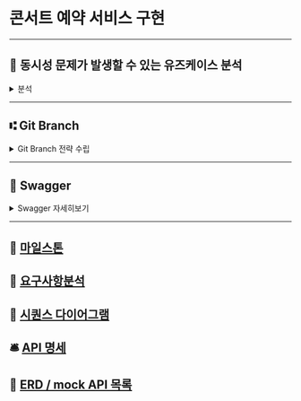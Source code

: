 # 콘서트 예약 서비스 구현

---

## 🔎 동시성 문제가 발생할 수 있는 유즈케이스 분석 
<details>
  <summary>분석</summary>
  
  ### 1. MakeReservationUseCase (좌석 예약, 임시점유)
  <details>
    <summary>문제점</summary>
    <div markdown="1">
      여러 사용자가 동시에 같은 좌석을 예약할 때 같은 좌석에 대한 예약이 중복되거나, 예약 가능 여부를 확인하는 동안 다른 사용자가 이미 해당 좌석을 예약한 경우.<br />      
    </div>
  </details>
   <details>
    <summary>해결 방안</summary>
    <div markdown="1">
      - Redisson의 분산 락을 이용<br /> 
      - 특정 콘서트의 특정 좌석을 여러인원이 한번에 신청하는 경우이므로 lockKey(concertId + seatId)로 해당 키에 대해 분산 락 시도<br /> 
      - RedissonClient를 사용하여 지정된 키로 RLock 객체를 가져옴, tryLock 메소드를 호출하여 락을 시도. <br /> 
      - 지정된 waitTime 동안 락을 획득할 수 없으면 false를 반환. <br /> 
      - leaseTime 동안 락을 유지한 후에는 자동으로 락이 해제<br /> 
    </div>
  </details>
  
  ### 2. ChargePointUseCase (포인트 충전)
  <details>
    <summary>문제점</summary>
    <div markdown="1">
      같은 사용자의 포인트 잔액을 동시에 충전하는 동작이 발생할 경우.<br />      
    </div>
  </details>
   <details>
    <summary>해결 방안</summary>
    <div markdown="1">
      - 한 유저의 포인트충전이 다양한 곳에서 시도된다는 전제의 동시성 이슈<br /> 
      - 아주 드물게 일어날것, 동시요청 중 한건만 성공해야하는 케이스라 생각이 되어 DataBase의 Optimistic Lock ( 낙관적 락 )을 이용<br /> 
    </div>
  </details>
    
  ### 3. EnterQueueUseCase (대기열 입장)
  <details>
    <summary>문제점</summary>
    <div markdown="1">
      - 현재는 대기열을 데이터베이스에 실질적 유효토큰을 가진 사람들 (Token Table), 대기중인 사람들의 대기열정보 확인 (Queue Table)로 나뉘어있음.<br /> 
      - 지속적인 DB lock과 많은 데이터가 쌓일경우 대기열 몇번째인지 등의 정보를 가져오는데 성능적 이슈가 생길것<br /> 
    </div>
  </details>
   <details>
    <summary>해결 방안</summary>
    <div markdown="1">
      - Redis의 Pub/Sub 모델 사용<br /> 
      - Spin Lock은 대기중인 쓰레드가 lock을 획득할때 까지 반복적으로 검사하기에 대기시간이 짧지않은 대기열의 경우 적절하지 않다고 생각<br /> 
    </div>
  </details>
</details>

--- 

## ⑆ Git Branch
<details>
<summary>Git Branch 전략 수립 </summary>
<div markdown="1">
  <br>
- Main(Master)<br>
  >> production 환경으로의 배포를 위한 브랜치 <br><br>
- Dev<br>
  >> 기능 개발 및 테스트를 위한 브랜치<br>
  >> 기능 추가, 버그 수정 이후 배포 가능한 안정적인 상태일 경우 develop 브랜치를 main(master)브랜치에 merge<br><br>
- Feature <br>
  >> Dev 브랜치에서 분기되어 기능 개발을 위한 브랜치<br>
  >> 개발 완료 이후 Dev브랜치에 merge<br><br>
- Release <br>
  >> 배포를 위한 전용 브랜치<br>
  >> 해당 브랜치에서부터 배포 사이클이 진행되며, 이후 배포와 관련된 수정 등의 작업이 수행<br>
  >> 배포 준비가 완료되면 main(maeter) 브랜치에 merge<br><br>
- Hotfix<br>
  >> 배포한 버전에 긴급 수정사항이 있을때 main(master)브랜치에서 분기되어 사용할 브랜치<br><br>
</div>
</details>

---

## 📂 Swagger
<details>
<summary> Swagger 자세히보기 </summary>
<div markdown="1">

<img width="1422" alt="스크린샷 2024-04-12 오전 10 42 25" src="https://github.com/dalle0601/Week3_Concert_Reservation/assets/33375877/c6b05cbb-87f2-429b-bb56-026be7151504">

</div>
</details>

--- 

## 🚩 [마일스톤](https://github.com/dalle0601/Week3_Concert_Reservation/milestones)

## 📑 [요구사항분석](https://github.com/dalle0601/Week3_Concert_Reservation/issues/1)

## 🧭 [시퀀스 다이어그램](https://github.com/dalle0601/Week3_Concert_Reservation/issues/2)

## 🛎️ [API 명세](https://github.com/dalle0601/Week3_Concert_Reservation/issues/4)

## 📀 [ERD / mock API 목록](https://github.com/dalle0601/Week3_Concert_Reservation/issues/3)

